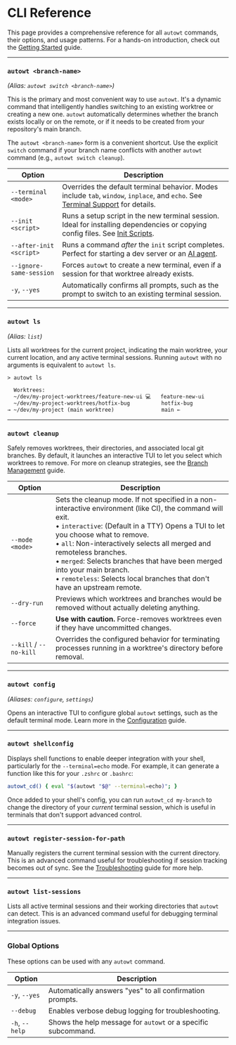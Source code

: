 # CLI Reference

This page provides a comprehensive reference for all `autowt` commands, their options, and usage patterns. For a hands-on introduction, check out the [Getting Started](gettingstarted.md) guide.

---

### `autowt <branch-name>`
*(Alias: `autowt switch <branch-name>`)*

This is the primary and most convenient way to use `autowt`. It's a dynamic command that intelligently handles switching to an existing worktree or creating a new one. `autowt` automatically determines whether the branch exists locally or on the remote, or if it needs to be created from your repository's main branch.

The `autowt <branch-name>` form is a convenient shortcut. Use the explicit `switch` command if your branch name conflicts with another `autowt` command (e.g., `autowt switch cleanup`).

<div class="autowt-clitable-wrapper"></div>

| Option | Description |
|---|---|
| `--terminal <mode>` | Overrides the default terminal behavior. Modes include `tab`, `window`, `inplace`, and `echo`. See [Terminal Support](terminalsupport.md) for details. |
| `--init <script>` | Runs a setup script in the new terminal session. Ideal for installing dependencies or copying config files. See [Init Scripts](initscripts.md). |
| `--after-init <script>` | Runs a command *after* the `init` script completes. Perfect for starting a dev server or an [AI agent](aiagentworkflows.md). |
| `--ignore-same-session` | Forces `autowt` to create a new terminal, even if a session for that worktree already exists. |
| `-y`, `--yes` | Automatically confirms all prompts, such as the prompt to switch to an existing terminal session. |

---

### `autowt ls`
*(Alias: `list`)*

Lists all worktrees for the current project, indicating the main worktree, your current location, and any active terminal sessions. Running `autowt` with no arguments is equivalent to `autowt ls`.

```txt
> autowt ls

  Worktrees:
  ~/dev/my-project-worktrees/feature-new-ui 💻   feature-new-ui
  ~/dev/my-project-worktrees/hotfix-bug          hotfix-bug
→ ~/dev/my-project (main worktree)               main ←
```

---

### `autowt cleanup`

Safely removes worktrees, their directories, and associated local git branches. By default, it launches an interactive TUI to let you select which worktrees to remove. For more on cleanup strategies, see the [Branch Management](branchmanagement.md) guide.

<div class="autowt-clitable-wrapper"></div>

| Option | Description |
|---|---|
| `--mode <mode>` | Sets the cleanup mode. If not specified in a non-interactive environment (like CI), the command will exit. <br> • `interactive`: (Default in a TTY) Opens a TUI to let you choose what to remove. <br> • `all`: Non-interactively selects all merged and remoteless branches. <br> • `merged`: Selects branches that have been merged into your main branch. <br> • `remoteless`: Selects local branches that don't have an upstream remote. |
| `--dry-run` | Previews which worktrees and branches would be removed without actually deleting anything. |
| `--force` | **Use with caution.** Force-removes worktrees even if they have uncommitted changes. |
| `--kill` / `--no-kill` | Overrides the configured behavior for terminating processes running in a worktree's directory before removal. |

---

### `autowt config`
*(Aliases: `configure`, `settings`)*

Opens an interactive TUI to configure global `autowt` settings, such as the default terminal mode. Learn more in the [Configuration](configuration.md) guide.

---

### `autowt shellconfig`

Displays shell functions to enable deeper integration with your shell, particularly for the `--terminal=echo` mode. For example, it can generate a function like this for your `.zshrc` or `.bashrc`:

```bash
autowt_cd() { eval "$(autowt "$@" --terminal=echo)"; }
```

Once added to your shell's config, you can run `autowt_cd my-branch` to change the directory of your *current* terminal session, which is useful in terminals that don't support advanced control.

---

### `autowt register-session-for-path`

Manually registers the current terminal session with the current directory. This is an advanced command useful for troubleshooting if session tracking becomes out of sync. See the [Troubleshooting](troubleshooting.md) guide for more help.

---

### `autowt list-sessions`

Lists all active terminal sessions and their working directories that `autowt` can detect. This is an advanced command useful for debugging terminal integration issues.

---

### Global Options

These options can be used with any `autowt` command.

<div class="autowt-clitable-wrapper"></div>

| Option | Description |
|---|---|
| `-y`, `--yes` | Automatically answers "yes" to all confirmation prompts. |
| `--debug` | Enables verbose debug logging for troubleshooting. |
| `-h`, `--help` | Shows the help message for `autowt` or a specific subcommand. |
